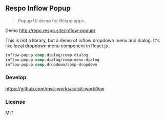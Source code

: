 
Respo Inflow Popup
----

> Popup UI demo for Respo apps

Demo http://repo.respo.site/inflow-popup/

This is not a library, but a demo of inflow dropdown menu and dialog.
It's like local dropdown menu component in React.js .

```clojure
inflow-popup.comp.dialog/comp-dialog
inflow-popup.comp.dialog/comp-menu-dialog
inflow-popup.comp.dropdown/comp-dropdown
```

### Develop

https://github.com/mvc-works/calcit-workflow

### License

MIT
